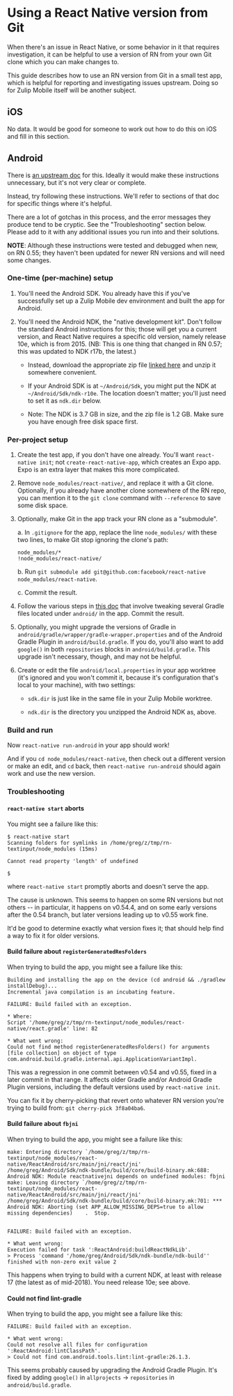 # Using a React Native version from Git

When there's an issue in React Native, or some behavior in it that requires
investigation, it can be helpful to use a version of RN from your own Git
clone which you can make changes to.

This guide describes how to use an RN version from Git in a small test app,
which is helpful for reporting and investigating issues upstream.  Doing so
for Zulip Mobile itself will be another subject.

## iOS

No data.  It would be good for someone to work out how to do this on iOS
and fill in this section.

## Android

There is [an upstream
doc](https://facebook.github.io/react-native/docs/building-from-source.html)
for this.  Ideally it would make these instructions unnecessary, but it's
not very clear or complete.

Instead, try following these instructions.  We'll refer to sections of that
doc for specific things where it's helpful.

There are a lot of gotchas in this process, and the error messages they
produce tend to be cryptic.  See the "Troubleshooting" section below.
Please add to it with any additional issues you run into and their solutions.

**NOTE**: Although these instructions were tested and debugged when
new, on RN 0.55; they haven't been updated for newer RN versions and
will need some changes.

### One-time (per-machine) setup

1. You'll need the Android SDK.  You already have this if you've
   successfully set up a Zulip Mobile dev environment and built the app for
   Android.

2. You'll need the Android NDK, the "native development kit".  Don't follow
   the standard Android instructions for this; those will get you a current
   version, and React Native requires a specific old version, namely release
   10e, which is from 2015.  (NB: This is one thing that changed in RN
   0.57; this was updated to NDK r17b, the latest.)

   * Instead, download the appropriate zip file [linked
     here](https://facebook.github.io/react-native/docs/building-from-source.html#download-links-for-android-ndk)
     and unzip it somewhere convenient.

   * If your Android SDK is at `~/Android/Sdk`, you might put the NDK at
     `~/Android/Sdk/ndk-r10e`.  The location doesn't matter; you'll just
     need to set it as `ndk.dir` below.

   * Note: The NDK is 3.7 GB in size, and the zip file is 1.2 GB.  Make sure
     you have enough free disk space first.

### Per-project setup

1. Create the test app, if you don't have one already.  You'll want
   `react-native init`; not `create-react-native-app`, which creates an Expo
   app.  Expo is an extra layer that makes this more complicated.

2. Remove `node_modules/react-native/`, and replace it with a Git clone.
   Optionally, if you already have another clone somewhere of the RN repo,
   you can mention it to the `git clone` command with `--reference` to save
   some disk space.

3. Optionally, make Git in the app track your RN clone as a "submodule".

   a. In `.gitignore` for the app, replace the line `node_modules/` with
      these two lines, to make Git stop ignoring the clone's path:

       node_modules/*
       !node_modules/react-native/

   b. Run `git submodule add git@github.com:facebook/react-native node_modules/react-native`.

   c. Commit the result.

4. Follow the various steps in [this
   doc](https://facebook.github.io/react-native/docs/building-from-source.html#building-the-source)
   that involve tweaking several Gradle files located under `android/` in
   the app.  Commit the result.

5. Optionally, you might upgrade the versions of Gradle in
   `android/gradle/wrapper/gradle-wrapper.properties` and of the Android
   Gradle Plugin in `android/build.gradle`.  If you do, you'll also want to
   add `google()` in both `repositories` blocks in `android/build.gradle`.
   This upgrade isn't necessary, though, and may not be helpful.

6. Create or edit the file `android/local.properties` in your app worktree
   (it's ignored and you won't commit it, because it's configuration that's
   local to your machine), with two settings:

   * `sdk.dir` is just like in the same file in your Zulip Mobile worktree.

   * `ndk.dir` is the directory you unzipped the Android NDK as, above.

### Build and run

Now `react-native run-android` in your app should work!

And if you `cd node_modules/react-native`, then check out a different
version or make an edit, and `cd` back, then `react-native run-android`
should again work and use the new version.

### Troubleshooting

#### `react-native start` aborts

You might see a failure like this:

```
$ react-native start
Scanning folders for symlinks in /home/greg/z/tmp/rn-textinput/node_modules (15ms)

Cannot read property 'length' of undefined

$
```

where `react-native start` promptly aborts and doesn't serve the app.

The cause is unknown.  This seems to happen on some RN versions but not
others -- in particular, it happens on v0.54.4, and on some early versions
after the 0.54 branch, but later versions leading up to v0.55 work fine.

It'd be good to determine exactly what version fixes it; that should help
find a way to fix it for older versions.

#### Build failure about `registerGeneratedResFolders`

When trying to build the app, you might see a failure like this:

```
Building and installing the app on the device (cd android && ./gradlew installDebug)...
Incremental java compilation is an incubating feature.

FAILURE: Build failed with an exception.

* Where:
Script '/home/greg/z/tmp/rn-textinput/node_modules/react-native/react.gradle' line: 82

* What went wrong:
Could not find method registerGeneratedResFolders() for arguments [file collection] on object of type com.android.build.gradle.internal.api.ApplicationVariantImpl.
```

This was a regression in one commit between v0.54 and v0.55, fixed in a
later commit in that range.  It affects older Gradle and/or Android Gradle
Plugin versions, including the default versions used by `react-native init`.

You can fix it by cherry-picking that revert onto whatever RN version you're
trying to build from: `git cherry-pick 3f8a04ba6`.

#### Build failure about `fbjni`

When trying to build the app, you might see a failure like this:

```
make: Entering directory `/home/greg/z/tmp/rn-textinput/node_modules/react-native/ReactAndroid/src/main/jni/react/jni'
/home/greg/Android/Sdk/ndk-bundle/build/core/build-binary.mk:688: Android NDK: Module reactnativejni depends on undefined modules: fbjni
make: Leaving directory `/home/greg/z/tmp/rn-textinput/node_modules/react-native/ReactAndroid/src/main/jni/react/jni'
/home/greg/Android/Sdk/ndk-bundle/build/core/build-binary.mk:701: *** Android NDK: Aborting (set APP_ALLOW_MISSING_DEPS=true to allow missing dependencies)    .  Stop.


FAILURE: Build failed with an exception.

* What went wrong:
Execution failed for task ':ReactAndroid:buildReactNdkLib'.
> Process 'command '/home/greg/Android/Sdk/ndk-bundle/ndk-build'' finished with non-zero exit value 2
```

This happens when trying to build with a current NDK, at least with release
17 (the latest as of mid-2018). You need release 10e; see above.

#### Could not find lint-gradle

When trying to build the app, you might see a failure like this:

```
FAILURE: Build failed with an exception.

* What went wrong:
Could not resolve all files for configuration ':ReactAndroid:lintClassPath'.
> Could not find com.android.tools.lint:lint-gradle:26.1.3.
```

This seems probably caused by upgrading the Android Gradle Plugin.  It's
fixed by adding `google()` in `allprojects` -> `repositories` in
`android/build.gradle`.
